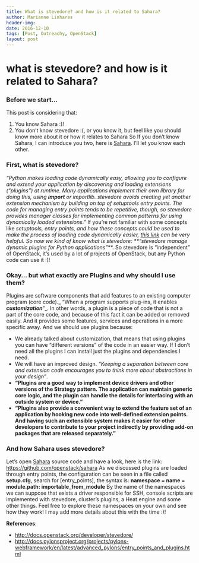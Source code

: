 ```yaml
---
title: What is stevedore? and how is it related to Sahara?
author: Marianne Linhares
header-img:
date: 2016-12-10
tags: [Post, Outreachy, OpenStack]
layout: post
---
```


# what is stevedore? and how is it related to Sahara?

### **Before we start…**

This post is considering that:

  1. You know Sahara :)!
  2. You don’t know stevedore :(, or you know it, but feel like you should know more about it or how it relates to Sahara
So If you don’t know Sahara, I can introduce you two, here is [Sahara](http://docs.openstack.org/developer/sahara/). I’ll let you know each other.

### **First, what is stevedore?**

_“Python makes loading code dynamically easy, allowing you to configure and extend your application by discovering and loading extensions (“plugins”) at runtime. Many applications implement their own library for doing this, using __import__ or importlib. stevedore avoids creating yet another extension mechanism by building on top of setuptools entry points. The code for managing entry points tends to be repetitive, though, so stevedore provides manager classes for implementing common patterns for using dynamically loaded extensions.”_ If you’re not familiar with some concepts like _setuptools, entry points, _and how these concepts could be used to make the process of loading code dynamically easier, [this link](http://docs.pylonsproject.org/projects/pylons-webframework/en/latest/advanced_pylons/entry_points_and_plugins.html) can be very helpful. So now we kind of know what is stevedore: **_“stevedore manage dynamic plugins for Python applications”_**. So stevedore is “independent” of OpenStack, it’s used by a lot of projects of OpenStack, but any Python code can use it :)!

### **Okay… but what exactly are Plugins and why should I use them?**

Plugins are software components that add features to an existing computer program (core code)._ “When a program supports plug-ins, it enables _**_customization_**_”_. In other words, a plugin is a piece of code that is not a part of the core code, and because of this fact it can be added or removed easily. And it provides some features, services and operations in a more specific away. And we should use plugins because:

  * We already talked about customization, that means that using plugins you can have “different versions” of the code in an easier way. If I don’t need all the plugins I can install just the plugins and dependencies I need.
  * We will have an improved design. _“Keeping a separation between core and extension code encourages you to think more about abstractions in your design”_.
  * __“Plugins are a good way to implement device drivers and other versions of the Strategy pattern. The application can maintain generic core logic, and the plugin can handle the details for interfacing with an outside system or device.”__
  * __“Plugins also provide a convenient way to extend the feature set of an application by hooking new code into well-defined extension points. And having such an extensible system makes it easier for other developers to contribute to your project indirectly by providing add-on packages that are released separately.”__ 

### **And how Sahara uses stevedore?**

Let’s open [Sahara](http://docs.openstack.org/developer/sahara/) source code and have a look, here is the link: <https://github.com/openstack/sahara> As we discussed plugins are loaded through entry points, the configuration can be seen in a file called **setup.cfg**, search for [entry_points], the syntax is:  **namespace = name = module.path: importable_from_module** By the name of the namespaces we can suppose that exists a driver responsible for SSH, console scripts are implemented with stevedore, cluster’s plugins, a Heat engine and some other things. Feel free to explore these namespaces on your own and see how they work! I may add more details about this with the time :)!

**References**:

* [http://docs.openstack.org/developer/stevedore/ ](http://docs.openstack.org/developer/stevedore/)
* [http://docs.pylonsproject.org/projects/pylons-webframework/en/latest/advanced_pylons/entry_points_and_plugins.html ](http://docs.pylonsproject.org/projects/pylons-webframework/en/latest/advanced_pylons/entry_points_and_plugins.html)
